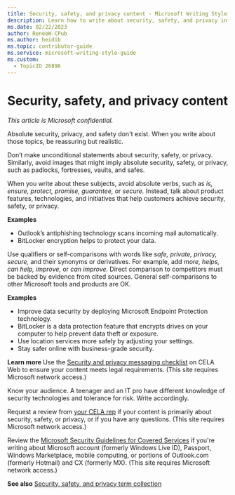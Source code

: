 ```yaml
---
title: Security, safety, and privacy content - Microsoft Writing Style Guide Internal
description: Learn how to write about security, safety, and privacy in a reassuring yet realistic manner. Avoid absolute statements and use qualifiers to describe product features that enhance security.
ms.date: 02/22/2023
author: ReneeW-CPub
ms.author: heidib
ms.topic: contributor-guide
ms.service: microsoft-writing-style-guide
ms.custom:
  - TopicID 26896
---
```



# Security, safety, and privacy content

*This article is Microsoft confidential.*

Absolute security, privacy, and safety don't exist. When you write about those topics, be reassuring but realistic.

Don’t make unconditional statements about security, safety, or privacy. Similarly, avoid images that might imply absolute security, safety, or privacy, such as padlocks, fortresses, vaults, and safes.  

When you write about these subjects, avoid absolute verbs, such as *is, ensure, protect, promise, guarantee,* or *secure.* Instead, talk about product features, technologies, and initiatives that help customers achieve security, safety, or privacy.

**Examples**

- Outlook’s antiphishing technology scans incoming mail automatically.  
- BitLocker encryption helps to protect your data.

Use qualifiers or self-comparisons with words like *safe, private, privacy,* *secure,* and their synonyms or derivatives. For example, add *more, helps, can help, improve,* or *can improve.* Direct comparison to competitors must be backed by evidence from cited sources. General self-comparisons to other Microsoft tools and products are OK.

**Examples**

- Improve data security by deploying Microsoft Endpoint Protection technology.  
- BitLocker is a data protection feature that encrypts drives on your computer to help prevent data theft or exposure.  
- Use location services more safely by adjusting your settings.  
- Stay safer online with business-grade security.

**Learn more** Use the [Security and privacy messaging checklist](https://microsoft.sharepoint.com/sites/CELAWeb-Marketing/sitepages/marketing-and-advertising-content-security-privacy.aspx) on CELA Web to ensure your content meets legal requirements. (This site requires Microsoft network access.)

Know your audience. A teenager and an IT pro have different knowledge of security technologies and tolerance for risk. Write accordingly.

Request a review from [your CELA rep](https://findcontact.microsoft.com/) if your content is primarily about security, safety, or privacy, or if you have any questions. (This site requires Microsoft network access.)

Review the [Microsoft Security Guidelines for Covered Services](https://microsoft.sharepoint.com/:w:/r/sites/CELAWeb-Marketing/_layouts/15/Doc.aspx?sourcedoc=%7B57CC6441-9E14-4518-8FF6-EA15C759B65F%7D&file=Microsoft_Security_Guidelines_For_Covered_Services_Marketing.docx&action=default&mobileredirect=true&DefaultItemOpen=1&wdLOR=c89EBE077-1D27-407A-8FAA-BB397304512E&cid=0f92fdc4-2cf5-47fc-be09-582200293149) if you're writing about Microsoft account (formerly Windows Live ID), Passport, Windows Marketplace, mobile computing, or portions of Outlook.com (formerly Hotmail) and CX (formerly MX). (This site requires Microsoft network access.)

**See also** [Security, safety, and privacy term collection](~/a-z-word-list-term-collections/term-collections/security-safety-privacy-terms.md)